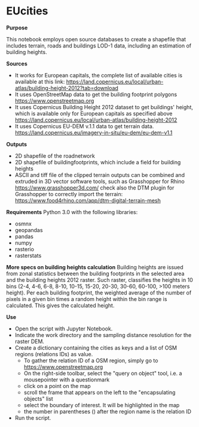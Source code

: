 # EUcities
**Purpose**

This notebook employs open source databases to create a shapefile that includes terrain, roads and buildings LOD-1 data, including an estimation of building heights.

**Sources**
* It works for European capitals, the complete list of available cities is available at this link:
https://land.copernicus.eu/local/urban-atlas/building-height-2012?tab=download
* It uses OpenStreetMap data to get the building footprint polygons https://www.openstreetmap.org
* It uses Copernicus Building Height 2012 dataset to get buildings' height, which is available only for European capitals as specified above https://land.copernicus.eu/local/urban-atlas/building-height-2012
* It uses Copernicus EU-DEM v.1.1 data to get terrain data. https://land.copernicus.eu/imagery-in-situ/eu-dem/eu-dem-v1.1

**Outputs**
* 2D shapefile of the roadnetwork
* 2D shapefile of buildingfootprints, which include a field for building heights
* ASCII and tiff file of the clipped terrain
outputs can be combined and extruded in 3D vector software tools, such as Grasshopper for Rhino https://www.grasshopper3d.com/
check also the DTM plugin for Grasshopper to correctly import the terrain:
https://www.food4rhino.com/app/dtm-digital-terrain-mesh

**Requirements**
Python 3.0 with the following libraries:
* osmnx
* geopandas
* pandas
* numpy
* rasterio
* rasterstats

**More specs on building heights calculation**
Building heights are issued from zonal statistics between the building footprints in the selected area and the building heights 2012 raster. Such raster, classifies the heights in 10 bins (2-4, 4-6, 6-8, 8-10, 10-15, 15-20, 20-30, 30-60, 60-100, >100 meters height). Per each building footprint, the weighted average of the number of pixels in a given bin times a random height within the bin range is calculated. This gives the calculated height.

**Use**
* Open the script with Jupyter Notebook. 
* Indicate the work directory and the sampling distance resolution for the raster DEM.
* Create a dictionary containing the cities as keys and a list of OSM regions (relations IDs) as value. 
    * To gather the relation ID of a OSM region, simply go to https://www.openstreetmap.org
    * On the right-side toolbar, select the "query on object" tool, i.e. a mousepointer with a questionmark
    * click on a point on the map
    * scroll the frame that appears on the left to the "encapsulating objects" list
    * select the boundary of interest. It will be highlighted in the map
    * the number in parentheses () after the region name is the relation ID
* Run the script.
